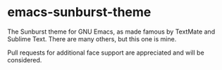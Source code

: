 emacs-sunburst-theme
====================

The Sunburst theme for GNU Emacs, as made famous by TextMate and Sublime Text.  There are many others, but this one is mine.

Pull requests for additional face support are appreciated and will be considered.
